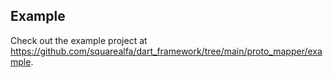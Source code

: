 ## Example

Check out the example project at https://github.com/squarealfa/dart_framework/tree/main/proto_mapper/example.
